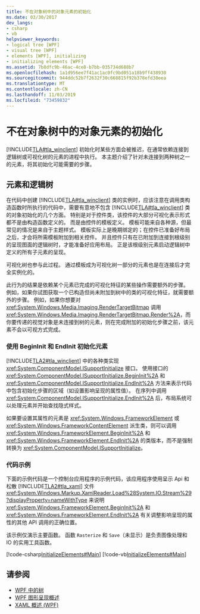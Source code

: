 ```yaml
---
title: 不在对象树中的对象元素的初始化
ms.date: 03/30/2017
dev_langs:
- csharp
- vb
helpviewer_keywords:
- logical tree [WPF]
- visual tree [WPF]
- elements [WPF], initializing
- initializing elements [WPF]
ms.assetid: 7b8dfc9b-46ac-4ce8-b7bb-035734d688b7
ms.openlocfilehash: 1a1d956ee7f41ac1ac0fc9bd051a18b9ff438930
ms.sourcegitcommit: 944ddc52b7f2632f30c668815f92b378efd38eea
ms.translationtype: MT
ms.contentlocale: zh-CN
ms.lasthandoff: 11/03/2019
ms.locfileid: "73459832"
---
```

# <a name="initialization-for-object-elements-not-in-an-object-tree"></a>不在对象树中的对象元素的初始化
[!INCLUDE[TLA#tla_winclient](../../../../includes/tlasharptla-winclient-md.md)] 初始化时某些方面会被推迟，在通常依赖连接到逻辑树或可视化树的元素的进程中执行。 本主题介绍了针对未连接到两种树之一的元素，将其初始化可能需要的步骤。  

## <a name="elements-and-the-logical-tree"></a>元素和逻辑树  
 在代码中创建 [!INCLUDE[TLA#tla_winclient](../../../../includes/tlasharptla-winclient-md.md)] 类的实例时，应该注意在调用类构造函数时所执行的代码中，需要有意地不包含 [!INCLUDE[TLA#tla_winclient](../../../../includes/tlasharptla-winclient-md.md)] 类的对象初始化的几个方面。 特别是对于控件类，该控件的大部分可视化表示形式都不是由构造函数定义的。 而是由控件的模板定义。 模板可能来自各种源，但最常见的情况是来自于主题样式。 模板实际上是晚期绑定的；在控件已准备好布局之后，才会将所需模板附加到相关控件。 并且控件只有在已附加到连接到根级别的呈现图面的逻辑树时，才能准备好应用布局。 正是该根级别元素启动逻辑树中定义的所有子元素的呈现。  
  
 可视化树也参与此过程。 通过模板成为可视化树一部分的元素也是在连接后才完全实例化的。  
  
 此行为的结果是依赖某个元素已完成的可视化特征的某些操作需要额外的步骤。 例如，如果你试图获取一个已构造但尚未附加到树中的类的可视化特征，就需要额外的步骤。 例如，如果你想要对 <xref:System.Windows.Media.Imaging.RenderTargetBitmap> 调用 <xref:System.Windows.Media.Imaging.RenderTargetBitmap.Render%2A>，而你要传递的视觉对象是未连接到树的元素，则在完成附加的初始化步骤之前，该元素不会以可视方式完成。  
  
### <a name="using-begininit-and-endinit-to-initialize-the-element"></a>使用 BeginInit 和 EndInit 初始化元素  
 [!INCLUDE[TLA2#tla_winclient](../../../../includes/tla2sharptla-winclient-md.md)] 中的各种类实现 <xref:System.ComponentModel.ISupportInitialize> 接口。 使用接口的 <xref:System.ComponentModel.ISupportInitialize.BeginInit%2A> 和 <xref:System.ComponentModel.ISupportInitialize.EndInit%2A> 方法来表示代码中包含初始化步骤的区域（如设置影响呈现的属性值）。 在序列中调用 <xref:System.ComponentModel.ISupportInitialize.EndInit%2A> 后，布局系统可以处理元素并开始查找隐式样式。  
  
 如果要设置其属性的元素是 <xref:System.Windows.FrameworkElement> 或 <xref:System.Windows.FrameworkContentElement> 派生类，则可以调用 <xref:System.Windows.FrameworkElement.BeginInit%2A> 和 <xref:System.Windows.FrameworkElement.EndInit%2A> 的类版本，而不是强制转换为 <xref:System.ComponentModel.ISupportInitialize>。  
  
### <a name="sample-code"></a>代码示例  
 下面的示例代码是一个控制台应用程序的示例代码，该应用程序使用呈示 Api 和松散 [!INCLUDE[TLA2#tla_xaml](../../../../includes/tla2sharptla-xaml-md.md)] 文件 <xref:System.Windows.Markup.XamlReader.Load%28System.IO.Stream%29?displayProperty=nameWithType> 来说明 <xref:System.Windows.FrameworkElement.BeginInit%2A> 和 <xref:System.Windows.FrameworkElement.EndInit%2A> 有关调整影响呈现的属性的其他 API 调用的正确位置。  
  
 该示例仅演示主要函数。 函数 `Rasterize` 和 `Save`（未显示）是负责图像处理和 IO 的实用工具函数。  
  
 [!code-csharp[InitializeElements#Main](~/samples/snippets/csharp/VS_Snippets_Wpf/InitializeElements/CSharp/initializeelements.cs#main)]
 [!code-vb[InitializeElements#Main](~/samples/snippets/visualbasic/VS_Snippets_Wpf/InitializeElements/VisualBasic/initializeelements.vb#main)]  
  
## <a name="see-also"></a>请参阅

- [WPF 中的树](trees-in-wpf.md)
- [WPF 图形呈现概述](../graphics-multimedia/wpf-graphics-rendering-overview.md)
- [XAML 概述 (WPF)](../../../desktop-wpf/fundamentals/xaml.md)
